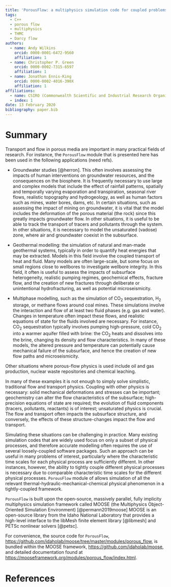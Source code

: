 ```yaml
---
title: 'PorousFlow: a multiphysics simulation code for coupled problems in porous media'
tags:
  - C++
  - porous flow
  - multiphysics
  - THMC
  - Darcy flow
authors:
  - name: Andy Wilkins
    orcid: 0000-0001-6472-9560
    affiliation: 1
  - name: Christopher P. Green
    orcid: 0000-0002-7315-6597
    affiliation: 1
  - name: Jonathan Ennis-King
    orcid: 0000-0002-4016-390X
    affiliation: 1
affiliations:
  - name: CSIRO (Commonwealth Scientific and Industrial Research Organisation)
  - index: 1
date: 13 February 2020
bibliography: paper.bib
---
```


# Summary

Transport and flow in porous media are important in many practical fields of research.  For instance, the ``PorousFlow`` module that is presented here has been used in the following applications (need refs).

- Groundwater studies [@herron].  This often involves assessing the impacts of human interventions on groundwater resources, and the consequences on the biosphere.  It is frequently necessary to use large and complex models that include the effect of rainfall patterns, spatially and temporally varying evaporation and transpiration, seasonal river flows, realistic topography and hydrogeology, as well as human factors such as mines, water bores, dams, etc.  In certain situations, such as assessing the impact of mining on groundwater, it is vital that the model includes the deformation of the porous material (the rock) since this greatly impacts groundwater flow.  In other situations, it is useful to be able to track the transport of tracers and pollutants through the system.  In other situations, it is necessary to model the unsaturated (vadose) zone, where air and groundwater coexist in the subsurface.

- Geothermal modelling: the simulation of natural and man-made geothermal systems, typically in order to quantify heat energies that may be extracted.  Models in this field involve the coupled transport of heat and fluid.  Many models are often large-scale, but some focus on small regions close to wellbores to investigate wellbore integrity.  In this field, it often is useful to assess the impacts of subsurface heterogeneity, realistic pumping regimes, geochemical effects, fracture flow, and the creation of new fractures through deliberate or unintentional hydrofracturing, as well as potential microseismicity.

- Multiphase modelling, such as the simulation of CO$_{2}$ sequestration, H$_{2}$ storage, or methane flows around coal mines.  These simulations involve the interaction and flow of at least two fluid phases (e.g. gas and water).  Changes in temperature often impact these flows, and realistic equations of state for the fluids involved are necessary.  For instance, CO$_{2}$ sequestration typically involves pumping high-pressure, cold CO$_{2}$ into a warmer aquifer filled with brine: the CO$_{2}$ heats and dissolves into the brine, changing its density and flow characteristics.  In many of these models, the altered pressure and temperature can potentially cause mechanical failure of the subsurface, and hence the creation of new flow paths and microseismicity.

Other situations where porous-flow physics is used include oil and gas production, nuclear waste repositories and chemical leaching.

In many of these examples it is not enough to simply solve simplistic, traditional flow and transport physics.  Coupling with other physics is necessary: solid mechanical deformations and stresses can be important; geochemistry can alter the flow characteristics of the subsurface; high-precision equations of state are required; the evolution of fluid components (tracers, pollutants, reactants) is of interest; unsaturated physics is crucial.  The flow and transport often impacts the subsurface structure, and conversely, the effects of these structure-changes impact the flow and transport.

Simulating these situations can be challenging in practice.  Many existing simulation codes that are widely used focus on only a subset of physical processes, and therefore accurate modelling often requires the use of several loosely-coupled software packages.  Such an approach can be useful in many problems of interest, particularly where the characteristic time scales for each physical process are sufficiently different.  In other instances, however, the ability to tightly couple different physical processes is necessary due to comparable characteristic time scales for the different physical processes.
``PorousFlow`` module of allows simulation of all the relevant thermal-hydraulic-mechanical-chemical physical phenomenon in a tightly-coupled framework.

``PorousFlow`` is built upon the open-source, massively parallel, fully implicity multiphysics simulation framework called MOOSE (the Multiphysics Object-Oriented Simulation Environment) [@permann2019moose]  MOOSE is an open-source library from the Idaho National Laboratory that provides a high-level interface to the libMesh finite element library [@libmesh] and PETSc nonlinear
solvers [@petsc].

For convenience, the source code for ``PorousFlow``, https://github.com/idaholab/moose/tree/master/modules/porous_flow, is bundled within the MOOSE framework, https://github.com/idaholab/moose, and detailed documentation found at https://mooseframework.org/modules/porous_flow/index.html.

# References
